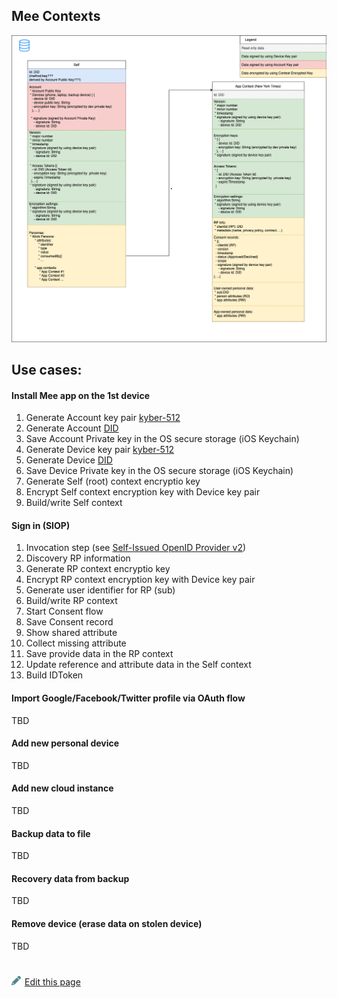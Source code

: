## Mee Contexts  

 ![selfness-and-whoness](./images/MeeContexts.drawio.png)


## Use cases: 

#### Install Mee app on the 1st device
1. Generate Account key pair [kyber-512](https://pq-crystals.org/kyber/index.shtml)
1. Generate Account [DID](https://www.w3.org/TR/did-core/)
1. Save Account Private key in the OS secure storage (iOS Keychain)  
1. Generate Device key pair [kyber-512](https://pq-crystals.org/kyber/index.shtml)
1. Generate Device [DID](https://www.w3.org/TR/did-core/)
1. Save Device Private key in the OS secure storage (iOS Keychain)  
1. Generate Self (root) context encryptio key
1. Encrypt Self context encryption key with Device key pair
1. Build/write Self context  


#### Sign in (SIOP)
1. Invocation step (see [Self-Issued OpenID Provider v2](https://openid.net/specs/openid-connect-self-issued-v2-1_0.html))  
1. Discovery RP information 
1. Generate RP context encryptio key
1. Encrypt RP context encryption key with Device key pair
1. Generate user identifier for RP (sub)
1. Build/write RP context  
1. Start Consent flow
1. Save Consent record
1. Show shared attribute
1. Collect missing attribute
1. Save provide data in the RP context
1. Update reference and attribute data in the Self context
1. Build IDToken


#### Import Google/Facebook/Twitter profile via OAuth flow
TBD


#### Add new personal device 
TBD

#### Add new cloud instance 
TBD

#### Backup data to file 
TBD

#### Recovery data from backup
TBD

#### Remove device (erase data on stolen device) 
TBD


#
[<p><img src="images/edit.svg" style="width: 15px;margin-right: 6px;text-color: #4F868E;" alt="Edit Page" />Edit this page</p>](https://github.com/MeeProject/docs/edit/develop/src/MeeContextsOverview.md)